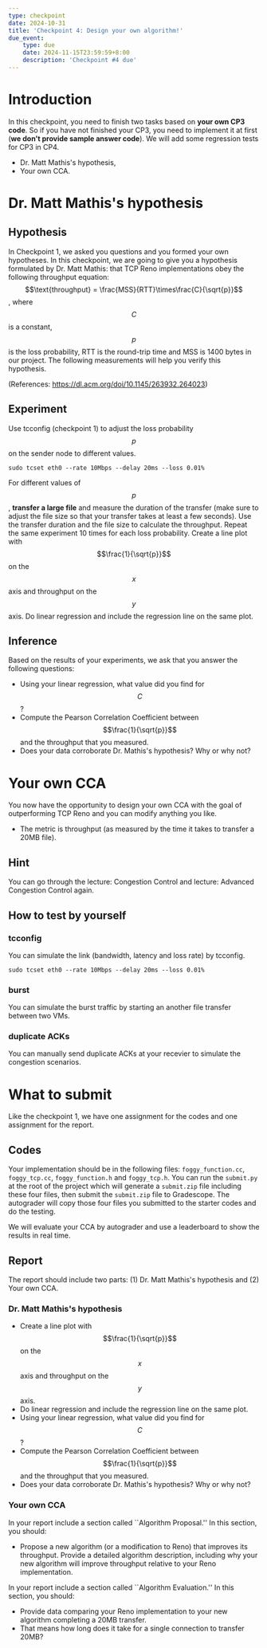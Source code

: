 ```yaml
---
type: checkpoint
date: 2024-10-31
title: 'Checkpoint 4: Design your own algorithm!'
due_event: 
    type: due
    date: 2024-11-15T23:59:59+8:00
    description: 'Checkpoint #4 due'
---
```


# Introduction
In this checkpoint, you need to finish two tasks based on **your own CP3 code**. So if you have not finished your CP3, you need to implement it at first (**we don't provide sample answer code**). We will add some regression tests for CP3 in CP4.

* Dr. Matt Mathis's hypothesis,
* Your own CCA.

# Dr. Matt Mathis's hypothesis
## Hypothesis
In Checkpoint 1, we asked you questions and you formed your own hypotheses. In this checkpoint, we are going to give you a hypothesis formulated by Dr. Matt Mathis: that TCP Reno implementations obey the following throughput equation:
$$\text{throughput} = \frac{MSS}{RTT}\times\frac{C}{\sqrt{p}}$$, 
where $$C$$ is a constant, $$p$$ is the loss probability, RTT is the round-trip time and MSS is 1400 bytes in our project. The following measurements will help you verify this hypothesis.

(References: https://dl.acm.org/doi/10.1145/263932.264023)
## Experiment
Use tcconfig (checkpoint 1) to adjust the loss probability $$p$$ on the sender node to different values.
```
sudo tcset eth0 --rate 10Mbps --delay 20ms --loss 0.01%
```
For different values of $$p$$, **transfer a large file** and measure the duration of the transfer (make sure to adjust the file size so that your transfer takes at least a few seconds). Use the transfer duration and the file size to calculate the throughput. Repeat the same experiment 10 times for each loss probability. Create a line plot with $$\frac{1}{\sqrt{p}}$$ on the $$x$$ axis and throughput on the $$y$$ axis. Do linear regression and include the regression line on the same plot.

## Inference
Based on the results of your experiments, we ask that you answer the following questions:
* Using your linear regression, what value did you find for $$C$$?
* Compute the Pearson Correlation Coefficient between $$\frac{1}{\sqrt{p}}$$  and the throughput that you measured.
* Does your data corroborate Dr. Mathis's hypothesis? Why or why not?

# Your own CCA
You now have the opportunity to design your own CCA with the goal of outperforming TCP Reno and you can modify anything you like.
* The metric is throughput (as measured by the time it takes to transfer a 20MB file).

## Hint
You can go through the lecture: Congestion Control and lecture: Advanced Congestion Control again.

## How to test by yourself
### tcconfig
You can simulate the link (bandwidth, latency and loss rate) by tcconfig.
```
sudo tcset eth0 --rate 10Mbps --delay 20ms --loss 0.01%
```
### burst
You can simulate the burst traffic by starting an another file transfer between two VMs.
### duplicate ACKs
You can manually send duplicate ACKs at your recevier to simulate the congestion scenarios.

# What to submit
Like the checkpoint 1, we have one assignment for the codes and one assignment for the report.
## Codes
Your implementation should be in the following files: ```foggy_function.cc```, ```foggy_tcp.cc```, ```foggy_function.h``` and ```foggy_tcp.h```. You can run the `submit.py` at the root of the project which will generate a `submit.zip` file including these four files, then submit the `submit.zip` file to Gradescope. The autograder will copy those four files you submitted to the starter codes and do the testing.

We will evaluate your CCA by autograder and use a leaderboard to show the results in real time.
## Report
The report should include two parts: (1) Dr. Matt Mathis's hypothesis and (2) Your own CCA.
### Dr. Matt Mathis's hypothesis
* Create a line plot with $$\frac{1}{\sqrt{p}}$$ on the $$x$$ axis and throughput on the $$y$$ axis.
* Do linear regression and include the regression line on the same plot.
* Using your linear regression, what value did you find for $$C$$?
* Compute the Pearson Correlation Coefficient between $$\frac{1}{\sqrt{p}}$$  and the throughput that you measured.
* Does your data corroborate Dr. Mathis's hypothesis? Why or why not?

### Your own CCA
In your report include a section called ``Algorithm Proposal.'' In this section, you should:
* Propose a new algorithm (or a modification to Reno) that improves its throughput. Provide a detailed algorithm description, including why your new algorithm will improve throughput relative to your Reno implementation.

In your report include a section called ``Algorithm Evaluation.'' In this section, you should:
* Provide data comparing your Reno implementation to your new algorithm completing a 20MB transfer.
* That means how long does it take for a single connection to transfer 20MB?

<!-- * Provide data comparing your Reno implementation to your new algorithm completing a 20MB transfer. Compare the following properties of both algorithms:
    1. How long does it take for a single connection to transfer 20MB?
    2. How long does it take for two connections, sharing the same link, to transfer 20MB each? 
    2. What is the Jain's Fairness Index when the two connections compete?

We will not rank your result by the fairness and we just want you to have a basic sense of fairness (e.g., how to evaluate fairness). So we will accept any reasonable result.

Jain's Fairness Index (JFI) is a measure of how fairly a set of entities share some resource: $$ J(x_1, x_2, \ldots, x_n) = \frac{(\sum_{i=1}^{n}{x_i})^2}{n \cdot \sum_{i=i}^{n}{x_i^2}} $$, where $$x_i$$ is the resource allocation assigned to entity $i$ (e.g., throughput). JFI values range from $$\frac{1}{n}$$ (very unfair) to 1 (perfectly fair). -->